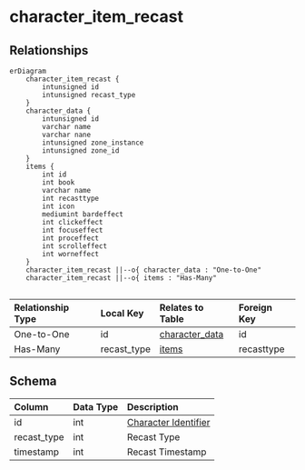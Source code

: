 # character_item_recast

## Relationships

```mermaid
erDiagram
    character_item_recast {
        intunsigned id
        intunsigned recast_type
    }
    character_data {
        intunsigned id
        varchar name
        varchar nane
        intunsigned zone_instance
        intunsigned zone_id
    }
    items {
        int id
        int book
        varchar name
        int recasttype
        int icon
        mediumint bardeffect
        int clickeffect
        int focuseffect
        int proceffect
        int scrolleffect
        int worneffect
    }
    character_item_recast ||--o{ character_data : "One-to-One"
    character_item_recast ||--o{ items : "Has-Many"


```


| Relationship Type | Local Key | Relates to Table | Foreign Key |
| :--- | :--- | :--- | :--- |
| One-to-One | id | [character_data](../../schema/characters/character_data.md) | id |
| Has-Many | recast_type | [items](../../schema/items/items.md) | recasttype |


## Schema

| Column | Data Type | Description |
| :--- | :--- | :--- |
| id | int | [Character Identifier](character_data.md) |
| recast_type | int | Recast Type |
| timestamp | int | Recast Timestamp |

